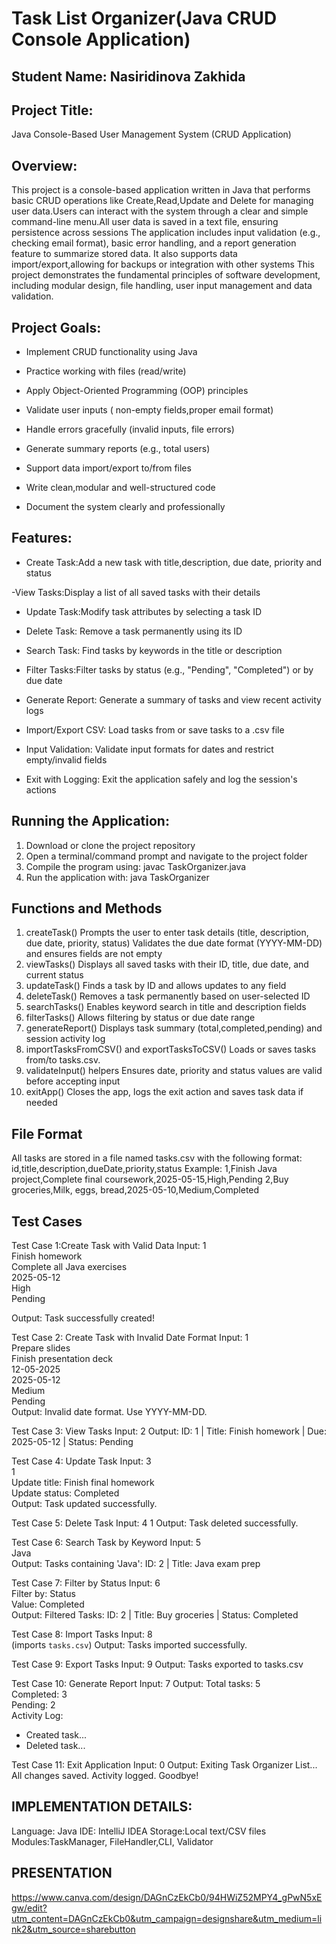 # Task List Organizer(Java CRUD Console Application)
## Student Name: Nasiridinova Zakhida

## Project Title:
Java Console-Based User Management System (CRUD Application)

## Overview:
This project is a console-based application written in Java that performs basic CRUD operations like Create,Read,Update and Delete for managing user data.Users can interact with the system through a clear and simple command-line menu.All user data is saved in a text file, ensuring persistence across sessions
The application includes input validation (e.g., checking email format), basic error handling, and a report generation feature to summarize stored data. It also supports data import/export,allowing for backups or integration with other systems
This project demonstrates the fundamental principles of software development, including modular design, file handling, user input management and data validation.


## Project Goals:
- Implement CRUD functionality using Java

- Practice working with files (read/write)

- Apply Object-Oriented Programming (OOP) principles

- Validate user inputs ( non-empty fields,proper email format)

- Handle errors gracefully (invalid inputs, file errors)

- Generate summary reports (e.g., total users)

- Support data import/export to/from files

- Write clean,modular and well-structured code

- Document the system clearly and professionally

## Features:
- Create Task:Add a new task with title,description, due date, priority and status

-View Tasks:Display a list of all saved tasks with their details
 
- Update Task:Modify task attributes by selecting a task ID

- Delete Task: Remove a task permanently using its ID

- Search Task: Find tasks by keywords in the title or description

- Filter Tasks:Filter tasks by status (e.g., "Pending", "Completed") or by due date

- Generate Report: Generate a summary of tasks and view recent activity logs

- Import/Export CSV: Load tasks from or save tasks to a .csv file

- Input Validation: Validate input formats for dates and restrict empty/invalid fields

- Exit with Logging: Exit the application safely and log the session's actions

## Running the Application:
1. Download or clone the project repository
2. Open a terminal/command prompt and navigate to the project folder
3. Compile the program using:
javac TaskOrganizer.java
4. Run the application with:
java TaskOrganizer

## Functions and Methods
1. createTask()
Prompts the user to enter task details (title, description, due date, priority, status)
Validates the due date format (YYYY-MM-DD) and ensures fields are not empty
2. viewTasks()
Displays all saved tasks with their ID, title, due date, and current status
3. updateTask()
Finds a task by ID and allows updates to any field
4. deleteTask()
Removes a task permanently based on user-selected ID
5. searchTasks()
Enables keyword search in title and description fields
6. filterTasks()
Allows filtering by status or due date range
7. generateReport()
Displays task summary (total,completed,pending) and session activity log
8. importTasksFromCSV() and exportTasksToCSV()
Loads or saves tasks from/to tasks.csv.
9. validateInput() helpers
Ensures date, priority and status values are valid before accepting input
10. exitApp()
Closes the app, logs the exit action and saves task data if needed

## File Format
All tasks are stored in a file named tasks.csv with the following format:
id,title,description,dueDate,priority,status
Example:
1,Finish Java project,Complete final coursework,2025-05-15,High,Pending
2,Buy groceries,Milk, eggs, bread,2025-05-10,Medium,Completed

## Test Cases
Test Case 1:Create Task with Valid Data
Input:
1  
Finish homework  
Complete all Java exercises  
2025-05-12  
High  
Pending  

Output:
Task successfully created!

Test Case 2: Create Task with Invalid Date Format
Input:
1  
Prepare slides  
Finish presentation deck  
12-05-2025  
2025-05-12  
Medium  
Pending  
Output:
Invalid date format. Use YYYY-MM-DD.

Test Case 3: View Tasks
Input:
2
Output:
ID: 1 | Title: Finish homework | Due: 2025-05-12 | Status: Pending

Test Case 4: Update Task
Input:
3  
1  
Update title: Finish final homework  
Update status: Completed  
Output:
Task updated successfully.

Test Case 5: Delete Task
Input:
4
1
Output:
Task deleted successfully.

Test Case 6: Search Task by Keyword
Input:
5  
Java  
Output:
Tasks containing 'Java':
ID: 2 | Title: Java exam prep

Test Case 7: Filter by Status
Input:
6  
Filter by: Status  
Value: Completed  
Output:
Filtered Tasks:
ID: 2 | Title: Buy groceries | Status: Completed

Test Case 8: Import Tasks
Input:
8  
(imports `tasks.csv`)
Output:
Tasks imported successfully.

Test Case 9: Export Tasks
Input:
9
Output:
Tasks exported to tasks.csv


Test Case 10: Generate Report
Input:
7
Output:
Total tasks: 5  
Completed: 3  
Pending: 2  
Activity Log:
- Created task...
- Deleted task...

Test Case 11: Exit Application
Input:
0
Output:
Exiting Task Organizer List...
All changes saved.
Activity logged. Goodbye!


## IMPLEMENTATION DETAILS:

Language: Java
IDE: IntelliJ IDEA 
Storage:Local text/CSV files
Modules:TaskManager, FileHandler,CLI, Validator


## PRESENTATION

https://www.canva.com/design/DAGnCzEkCb0/94HWiZ52MPY4_gPwN5xEgw/edit?utm_content=DAGnCzEkCb0&utm_campaign=designshare&utm_medium=link2&utm_source=sharebutton
